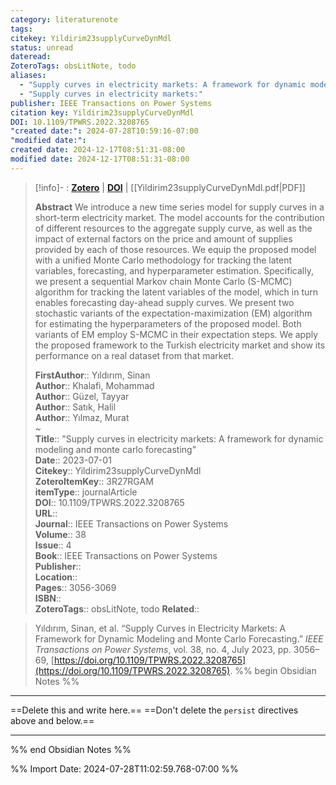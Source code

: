 ```yaml
---
category: literaturenote
tags: 
citekey: Yildirim23supplyCurveDynMdl
status: unread
dateread: 
ZoteroTags: obsLitNote, todo
aliases:
  - "Supply curves in electricity markets: A framework for dynamic modeling and monte carlo forecasting"
  - "Supply curves in electricity markets:"
publisher: IEEE Transactions on Power Systems
citation key: Yildirim23supplyCurveDynMdl
DOI: 10.1109/TPWRS.2022.3208765
"created date:": 2024-07-28T10:59:16-07:00
"modified date:": 
created date: 2024-12-17T08:51:31-08:00
modified date: 2024-12-17T08:51:31-08:00
---
```


> [!info]- : [**Zotero**](zotero://select/library/items/3R27RGAM)  | [**DOI**](https://doi.org/10.1109/TPWRS.2022.3208765)  | [[Yildirim23supplyCurveDynMdl.pdf|PDF]]
>
> 
> **Abstract**
> We introduce a new time series model for supply curves in a short-term electricity market. The model accounts for the contribution of different resources to the aggregate supply curve, as well as the impact of external factors on the price and amount of supplies provided by each of those resources. We equip the proposed model with a unified Monte Carlo methodology for tracking the latent variables, forecasting, and hyperparameter estimation. Specifically, we present a sequential Markov chain Monte Carlo (S-MCMC) algorithm for tracking the latent variables of the model, which in turn enables forecasting day-ahead supply curves. We present two stochastic variants of the expectation-maximization (EM) algorithm for estimating the hyperparameters of the proposed model. Both variants of EM employ S-MCMC in their expectation steps. We apply the proposed framework to the Turkish electricity market and show its performance on a real dataset from that market.
> 
> 
> **FirstAuthor**:: Yıldırım, Sinan  
> **Author**:: Khalafi, Mohammad  
> **Author**:: Güzel, Tayyar  
> **Author**:: Satık, Halil  
> **Author**:: Yılmaz, Murat  
~    
> **Title**:: "Supply curves in electricity markets: A framework for dynamic modeling and monte carlo forecasting"  
> **Date**:: 2023-07-01  
> **Citekey**:: Yildirim23supplyCurveDynMdl  
> **ZoteroItemKey**:: 3R27RGAM  
> **itemType**:: journalArticle  
> **DOI**:: 10.1109/TPWRS.2022.3208765  
> **URL**::   
> **Journal**:: IEEE Transactions on Power Systems  
> **Volume**:: 38  
> **Issue**:: 4  
> **Book**:: IEEE Transactions on Power Systems  
> **Publisher**::   
> **Location**::    
> **Pages**:: 3056-3069  
> **ISBN**::   
> **ZoteroTags**:: obsLitNote, todo
> **Related**:: 

> Yıldırım, Sinan, et al. “Supply Curves in Electricity Markets: A Framework for Dynamic Modeling and Monte Carlo Forecasting.” _IEEE Transactions on Power Systems_, vol. 38, no. 4, July 2023, pp. 3056–69, [https://doi.org/10.1109/TPWRS.2022.3208765](https://doi.org/10.1109/TPWRS.2022.3208765).
%% begin Obsidian Notes %%
___
==Delete this and write here.==
==Don't delete the `persist` directives above and below.==
___
%% end Obsidian Notes %%



%% Import Date: 2024-07-28T11:02:59.768-07:00 %%
